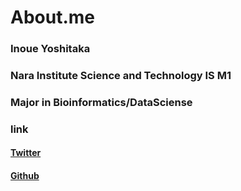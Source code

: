 # About.me
### Inoue Yoshitaka
### Nara Institute Science and Technology IS M1
### Major in Bioinformatics/DataSciense
 
### link
#### [Twitter](https://twitter.com/inoue0426)
#### [Github](https://github.com/inoue0426/)
